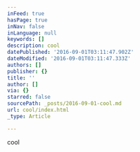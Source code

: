 ```yaml
---
inFeed: true
hasPage: true
inNav: false
inLanguage: null
keywords: []
description: cool
datePublished: '2016-09-01T03:11:47.902Z'
dateModified: '2016-09-01T03:11:47.333Z'
authors: []
publisher: {}
title: ''
author: []
via: {}
starred: false
sourcePath: _posts/2016-09-01-cool.md
url: cool/index.html
_type: Article

---
```

cool